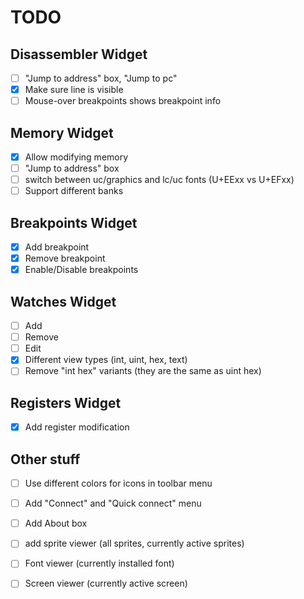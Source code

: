 # TODO

## Disassembler Widget
- [ ] "Jump to address" box, "Jump to pc"
- [X] Make sure line is visible
- [ ] Mouse-over breakpoints shows breakpoint info

## Memory Widget
- [X] Allow modifying memory
- [ ] "Jump to address" box
- [ ] switch between uc/graphics and lc/uc fonts (U+EExx vs U+EFxx)
- [ ] Support different banks

## Breakpoints Widget
- [X] Add breakpoint
- [X] Remove breakpoint
- [X] Enable/Disable breakpoints

## Watches Widget
- [ ] Add
- [ ] Remove
- [ ] Edit
- [X] Different view types (int, uint, hex, text)
- [ ] Remove "int hex" variants (they are the same as uint hex)

## Registers Widget
- [X] Add register modification

## Other stuff
- [ ] Use different colors for icons in toolbar menu
- [ ] Add "Connect" and "Quick connect" menu
- [ ] Add About box
- [ ] add sprite viewer (all sprites, currently active sprites)
- [ ] Font viewer (currently installed font)
- [ ] Screen viewer (currently active screen)
  
